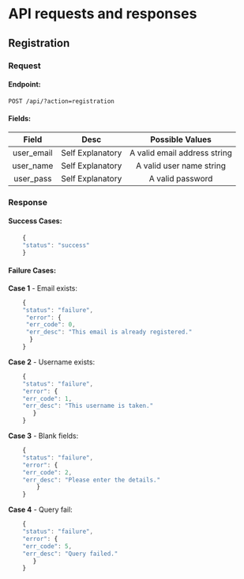 # API requests and responses

## Registration

### Request

#### Endpoint:
```
POST /api/?action=registration
```

#### Fields:

| Field | Desc | Possible Values |
|:---:|:---:|:---:|
| user_email | Self Explanatory | A valid email address string |
| user_name | Self Explanatory | A valid user name string |
| user_pass | Self Explanatory | A valid password |

### Response

#### Success Cases:

```js
    {
    "status": "success"
    }
```


#### Failure Cases:
  
__Case 1__ - Email exists:

```js
    {
    "status": "failure",
     "error": {
     "err_code": 0,
     "err_desc": "This email is already registered."
      }
    }
```

__Case 2__ - Username exists:

```js
    {
    "status": "failure",
    "error": {
    "err_code": 1,
    "err_desc": "This username is taken."
       }
    }
```

__Case 3__ - Blank fields:

```js
    {
    "status": "failure",
    "error": {
    "err_code": 2,
    "err_desc": "Please enter the details."
        }
    }
```

__Case 4__ - Query fail:

```js
    {
    "status": "failure",
    "error": {
    "err_code": 5,
    "err_desc": "Query failed."
       }
    }
```
